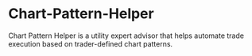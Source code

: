 # Chart-Pattern-Helper
Chart Pattern Helper is a utility expert advisor that helps automate trade execution based on trader-defined chart patterns.
